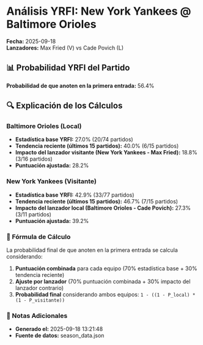 # Análisis YRFI: New York Yankees @ Baltimore Orioles

**Fecha:** 2025-09-18  
**Lanzadores:** Max Fried (V) vs Cade Povich (L)

## 📊 Probabilidad YRFI del Partido

**Probabilidad de que anoten en la primera entrada:** 56.4%

## 🔍 Explicación de los Cálculos

### Baltimore Orioles (Local)
- **Estadística base YRFI:** 27.0% (20/74 partidos)
- **Tendencia reciente (últimos 15 partidos):** 40.0% (6/15 partidos)
- **Impacto del lanzador visitante (New York Yankees - Max Fried):** 18.8% (3/16 partidos)
- **Puntuación ajustada:** 28.2%

### New York Yankees (Visitante)
- **Estadística base YRFI:** 42.9% (33/77 partidos)
- **Tendencia reciente (últimos 15 partidos):** 46.7% (7/15 partidos)
- **Impacto del lanzador local (Baltimore Orioles - Cade Povich):** 27.3% (3/11 partidos)
- **Puntuación ajustada:** 39.2%

### 📝 Fórmula de Cálculo

La probabilidad final de que anoten en la primera entrada se calcula considerando:
1. **Puntuación combinada** para cada equipo (70% estadística base + 30% tendencia reciente)
2. **Ajuste por lanzador** (70% puntuación combinada + 30% impacto del lanzador contrario)
3. **Probabilidad final** considerando ambos equipos: `1 - ((1 - P_local) * (1 - P_visitante))`

### 📌 Notas Adicionales

- **Generado el:** 2025-09-18 13:21:48
- **Fuente de datos:** season_data.json
